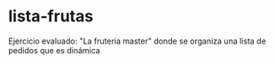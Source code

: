 # lista-frutas
Ejercicio evaluado: "La fruteria master" donde se organiza una lista de pedidos que es dinámica 
